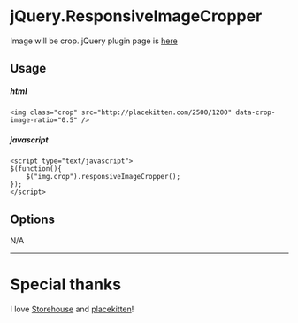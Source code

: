 jQuery.ResponsiveImageCropper
===========================

Image will be crop. jQuery plugin page is [here](http://plugins.jquery.com/responsiveimagecropper/)


Usage
------

##### html
    <img class="crop" src="http://placekitten.com/2500/1200" data-crop-image-ratio="0.5" />

##### javascript

    <script type="text/javascript">
    $(function(){
        $("img.crop").responsiveImageCropper();
    });
    </script>


Options
--------

N/A

---

Special thanks
===============
I love [Storehouse](https://www.storehouse.co/) and [placekitten](http://placekitten.com/)!
